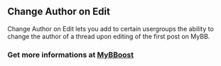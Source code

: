 ## Change Author on Edit

Change Author on Edit lets you add to certain usergroups the ability to change the author of a thread upon editing of the first post on MyBB.

### Get more informations at [MyBBoost](https://www.mybboost.com/thread-release-change-author-on-edit-1-0)

